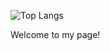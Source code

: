 ![Top Langs](https://github-readme-stats.vercel.app/api/top-langs/?username=erikthekim&layout=compact) 



Welcome to my page!

